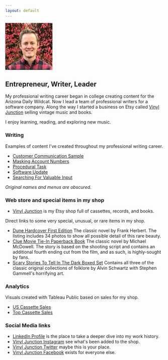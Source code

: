 ```yaml
---
layout: default
---
```

<img class="wt-circle wt-icon" src="/images/PughHeadshot.JPG" alt="Adam outside" width="150">

## Entrepreneur, Writer, Leader
My professional writing career began in college creating content for the Arizona Daily Wildcat. Now I lead a team of professional writers for a software company. Along the way I started a business on Etsy called [Vinyl Junction](https://vinyljunction.com) selling vintage music and books.

I enjoy learning, reading, and exploring new music.

### Writing

Examples of content I've created throughout my professional writing career. 

* [Customer Communication Sample](docs/01_customer_communication_sample.md)
* [Masking Account Numbers](docs/02_masking_account_numbers.md)
* [Procedural Task](docs/03_procedural_task.md)
* [Software Update](docs/04_software_update.md)
* [Searching For Valuable Input](docs/searching_for_valuable_input.md)

*Original names and menus are obscured.*

### Web store and special items in my shop

* [Vinyl Junction](https://vinyljunction.com) is my Etsy shop full of cassettes, records, and books.

Direct links to some very special, unusual, or rare items in my shop. 

* [Dune Hardcover First Edition](https://www.etsy.com/listing/835722209/dune-by-frank-herbert-first-edition?ref=shop_home_feat_4&frs=1) The classic novel by Frank Herbert. The listing includes 34 photos to show all possible detail of this rare beauty.
* [Clue Movie Tie-In Paperback Book](https://www.etsy.com/listing/942845483/clue-by-michael-mcdowell-paperback-book?show_sold_out_detail=1) The classic novel by Michael McDowell. The story is based on the shooting script and contains an additional fourth ending cut from the film, and as such, is highly-sought by fans.
* [Scary Stories To Tell In The Dark Boxed Set](https://etsy.me/3lxL7nR) Contains all three of the classic original collections of folklore by Alvin Schwartz with Stephen Gammell's horrifying art.

### Analytics

Visuals created with Tableau Public based on sales for my shop.

* [US Cassette Sales](docs/01_tableau_samples.md)
* [Top Cassette Sales](docs/02_tableau_samples.md)

### Social Media links

* [LinkedIn Profile](https://www.linkedin.com/in/adampugh/) is the place to take a deeper dive into my work history.
* [Vinyl Junction Instagram](https://https://instagram.com/vinyljunction/) see what's been added to the shop.
* [Vinyl Junction Twitter](https://twitter.com/VinylJunction) maybe this is your place.
* [Vinyl Junction Facebook](https://facebook.com/VinylJunction) exists for everyone else.
